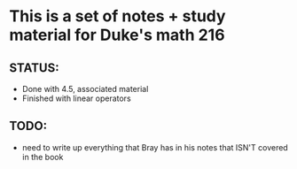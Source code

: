 # This is a set of notes + study material for Duke's math 216 

## STATUS: 
* Done with 4.5, associated material
* Finished with linear operators 

## TODO: 

* need to write up everything that Bray has in his notes that ISN'T
covered in the book 


